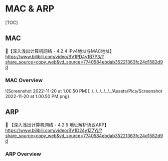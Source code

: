 # MAC & ARP

[TOC]



## MAC

:link:【深入浅出计算机网络 - 4.2.4 IPv4地址与MAC地址】 https://www.bilibili.com/video/BV1PD4y1B7P3/?share_source=copy_web&vd_source=7740584ebdab35221363fc24d1582d9d



### MAC Overview

![Screenshot 2022-11-20 at 1.00.50 PM](../../../../../../Assets/Pics/Screenshot 2022-11-20 at 1.00.50 PM.png)



## ARP

:link: 【深入浅出计算机网络 - 4.2.5 地址解析协议ARP】 https://www.bilibili.com/video/BV1D24y1Z7Yj/?share_source=copy_web&vd_source=7740584ebdab35221363fc24d1582d9d



### ARP Overview

